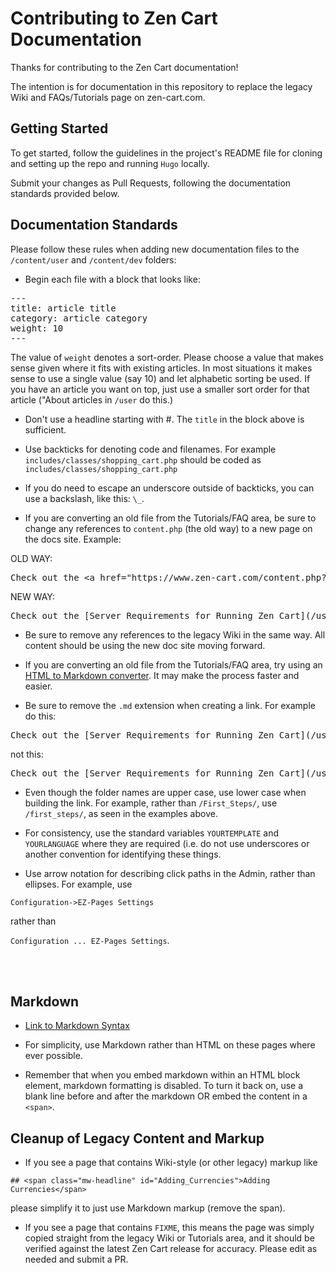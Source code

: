 # Contributing to Zen Cart Documentation 

Thanks for contributing to the Zen Cart documentation!  

The intention is for documentation in this repository to replace the 
legacy Wiki and FAQs/Tutorials page on zen-cart.com. 

## Getting Started 
To get started, follow the guidelines in the project's README file 
for cloning and setting up the repo and running `Hugo` locally. 

Submit your changes as Pull Requests, following the documentation standards
provided below.  

## Documentation Standards 

Please follow these rules when adding new documentation files to the `/content/user` and `/content/dev` folders: 

- Begin each file with a block that looks like:
<pre>
---
title: article title
category: article category
weight: 10
---
</pre>

The value of `weight` denotes a sort-order. Please choose a value that makes sense given where it fits with existing articles.  In most situations it makes sense to use a single value (say 10) and let alphabetic sorting be used.  If you have an article you want on top, just use a smaller sort order for that article ("About <topic> articles in `/user` do this.)

- Don't use a headline starting with #.  The `title` in the block above is sufficient.

- Use backticks for denoting code and filenames.  For example `includes/classes/shopping_cart.php` should be coded as 
`includes/classes/shopping_cart.php`

- If you do need to escape an underscore outside of backticks, you can use a backslash, like this: `\_`.  

- If you are converting an old file from the Tutorials/FAQ area, be sure to change any references to `content.php` (the old way) to a new page on the docs site. Example: 

OLD WAY: 
<pre>
Check out the &lt;a href="https://www.zen-cart.com/content.php?48-what-are-the-server-requirements-to-run-zen-cart" target="&#95;blank"&gt;Server Requirements For Running Zen Cart&lt;/a&gt;
</pre>

NEW WAY: 

<pre>
Check out the [Server Requirements for Running Zen Cart](/user/first_steps/server_requirements). 
</pre>


- Be sure to remove any references to the legacy Wiki in the same way. All content should be using the new doc site moving forward.

- If you are converting an old file from the Tutorials/FAQ area, try using an [HTML to Markdown converter](https://www.browserling.com/tools/html-to-markdown).  It may make the process faster and easier. 

- Be sure to remove the `.md` extension when creating a link.  For example do this: 

<pre>
Check out the [Server Requirements for Running Zen Cart](/user/first_steps/server_requirements).  
</pre> 

not this: 

<pre>
Check out the [Server Requirements for Running Zen Cart](/user/first_steps/server_requirements.md).  
</pre> 

- Even though the folder names are upper case, use lower case when building the link.  For example, rather than `/First_Steps/`, use `/first_steps/`, as seen in the examples above.

- For consistency, use the standard variables `YOURTEMPLATE` and `YOURLANGUAGE` where they are required (i.e. do not use underscores or another convention for identifying these things. 

- Use arrow notation for describing click paths in the Admin, rather than ellipses.  For example, use

`Configuration->EZ-Pages Settings` 

rather than 

`Configuration ... EZ-Pages Settings`.

<br /><br />

## Markdown

* [Link to Markdown Syntax](https://www.markdownguide.org/basic-syntax/)

* For simplicity, use Markdown rather than HTML on these pages where ever possible. 

* Remember that when you embed markdown within an HTML block element, markdown formatting is disabled.  To turn it back on, use a blank line before and after the markdown OR embed the content in a `<span>`.


## Cleanup of Legacy Content and Markup  

- If you see a page that contains Wiki-style (or other legacy) markup like 

`## <span class="mw-headline" id="Adding_Currencies">Adding Currencies</span>
`

please simplify it to just use Markdown markup (remove the span). 


- If you see a page that contains `FIXME`, this means the page was simply copied straight from the legacy Wiki or Tutorials area, and it should be verified against the latest Zen Cart release for accuracy.  Please edit as needed and submit a PR.




